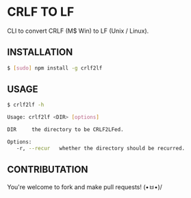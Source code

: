 # CRLF TO LF

CLI to convert CRLF (M$ Win) to LF (Unix / Linux).

## INSTALLATION

```sh
$ [sudo] npm install -g crlf2lf
```

## USAGE

```bash
$ crlf2lf -h

Usage: crlf2lf <DIR> [options]

DIR     the directory to be CRLF2LFed.

Options:
   -r, --recur   whether the directory should be recurred.
```

## CONTRIBUTATION

You're welcome to fork and make pull requests! (•ㅂ•)/
